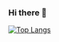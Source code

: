 ### Hi there 👋

  [![Top Langs](https://github-readme-stats.vercel.app/api/top-langs/?username=akitaonrails&layout=compact&hide_border=true&theme=github_dark&card_width=1080px&hide_title=true)](https://github.com/anuraghazra/github-readme-stats)
